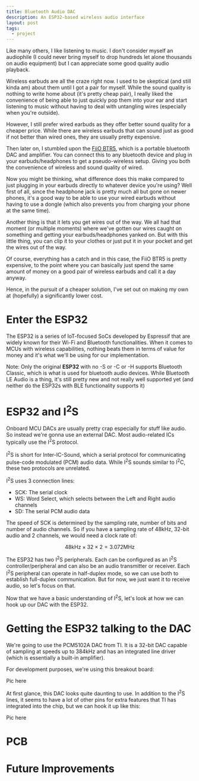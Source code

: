 ```yaml
---
title: Bluetooth Audio DAC 
description: An ESP32-based wireless audio interface
layout: post
tags:
  - project
---
```


Like many others, I like listening to music. I don't consider myself an audiophile (I could never bring myself to drop hundreds let alone thousands on audio equipment) but I can appreciate some good quality audio playback. 

Wireless earbuds are all the craze right now. I used to be skeptical (and still kinda am) about them until I got a pair for myself. While the sound quality is nothing to write home about (it's pretty cheap pair), I really liked the convenience of being able to just quickly pop them into your ear and start listening to music without having to deal with untangling wires (especially when you're outside). 

However, I still prefer wired earbuds as they offer better sound quality for a cheaper price. While there are wireless earbuds that can sound just as good if not better than wired ones, they are usually pretty expensive. 

Then later on, I stumbled upon the [FiiO BTR5](https://www.fiio.com/btr5), which is a portable bluetooth DAC and amplifier. You can connect this to any bluetooth device and plug in your earbuds/headphones to get a pseudo-wireless setup. Giving you both the convenience of wireless and sound quality of wired.

Now you might be thinking, what difference does this make compared to just plugging in your earbuds directly to whatever device you're using? Well first of all, since the headphone jack is pretty much all but gone on newer phones, it's a good way to be able to use your wired earbuds without having to use a dongle (which also prevents you from charging your phone at the same time). 

Another thing is that it lets you get wires out of the way. We all had that moment (or multiple moments) where we've gotten our wires caught on something and getting your earbuds/headphones yanked on. But with this little thing, you can clip it to your clothes or just put it in your pocket and get the wires out of the way. 

Of course, everything has a catch and in this case, the FiiO BTR5 is pretty expensive, to the point where you can basically just spend the same amount of money on a good pair of wireless earbuds and call it a day anyway. 

Hence, in the pursuit of a cheaper solution, I've set out on making my own at (hopefully) a significantly lower cost. 

# Enter the ESP32
The ESP32 is a series of IoT-focused SoCs developed by Espressif that are widely known for their Wi-Fi and Bluetooth functionalities. When it comes to MCUs with wireless capabilities, nothing beats them in terms of value for money and it's what we'll be using for our implementation. 

Note: Only the original **ESP32** with no -S or -C or -H supports Bluetooth Classic, which is what is used for bluetooth audio devices. While Bluetooth LE Audio is a thing, it's still pretty new and not really well supported yet (and neither do the ESP32s with BLE functionality supports it)

# ESP32 and I<sup>2</sup>S
Onboard MCU DACs are usually pretty crap especially for stuff like audio. So instead we're gonna use an external DAC. Most audio-related ICs typically use the I<sup>2</sup>S protocol. 

I<sup>2</sup>S is short for Inter-IC-Sound, which a serial protocol for communicating pulse-code modulated (PCM) audio data. While I<sup>2</sup>S sounds similar to I<sup>2</sup>C, these two protocols are unrelated.

I<sup>2</sup>S uses 3 connection lines:

- SCK: The serial clock 
- WS: Word Select, which selects between the Left and Right audio channels
- SD: The serial PCM audio data

The speed of SCK is determined by the sampling rate, number of bits and number of audio channels. So if you have a sampling rate of 48kHz, 32-bit audio and 2 channels, we would need a clock rate of:

$$48 \text{kHz} \times 32 \times 2 = 3.072\text{MHz}$$

The ESP32 has two I<sup>2</sup>S peripherals. Each can be configured as an I<sup>2</sup>S controller/peripheral and can also be an audio transmitter or receiver. Each I<sup>2</sup>S peripheral can operate in half-duplex mode, so we can use both to establish full-duplex communication. But for now, we just want it to receive audio, so let's focus on that.

Now that we have a basic understanding of I<sup>2</sup>S, let's look at how we can hook up our DAC with the ESP32. 

# Getting the ESP32 talking to the DAC
We're going to use the PCM5102A DAC from TI. It is a 32-bit DAC capable of sampling at speeds up to 384kHz and has an integrated line driver (which is essentially a built-in amplifier).

For development purposes, we're using this breakout board:

Pic here

At first glance, this DAC looks quite daunting to use. In addition to the I<sup>2</sup>S lines, it seems to have a lot of other pins for extra features that TI has integrated into the chip, but we can hook it up like this: 

Pic here



# PCB

# Future Improvements